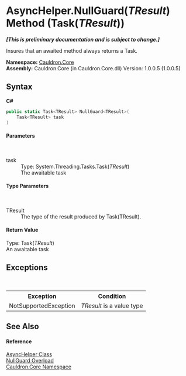 # AsyncHelper.NullGuard(*TResult*) Method (Task(*TResult*))
 _**\[This is preliminary documentation and is subject to change.\]**_

Insures that an awaited method always returns a Task.

**Namespace:**&nbsp;<a href="N_Cauldron_Core">Cauldron.Core</a><br />**Assembly:**&nbsp;Cauldron.Core (in Cauldron.Core.dll) Version: 1.0.0.5 (1.0.0.5)

## Syntax

**C#**<br />
``` C#
public static Task<TResult> NullGuard<TResult>(
	Task<TResult> task
)

```


#### Parameters
&nbsp;<dl><dt>task</dt><dd>Type: System.Threading.Tasks.Task(*TResult*)<br />The awaitable task</dd></dl>

#### Type Parameters
&nbsp;<dl><dt>TResult</dt><dd>The type of the result produced by Task(TResult).</dd></dl>

#### Return Value
Type: Task(*TResult*)<br />An awaitable task

## Exceptions
&nbsp;<table><tr><th>Exception</th><th>Condition</th></tr><tr><td>NotSupportedException</td><td>*TResult* is a value type</td></tr></table>

## See Also


#### Reference
<a href="T_Cauldron_Core_AsyncHelper">AsyncHelper Class</a><br /><a href="Overload_Cauldron_Core_AsyncHelper_NullGuard">NullGuard Overload</a><br /><a href="N_Cauldron_Core">Cauldron.Core Namespace</a><br />